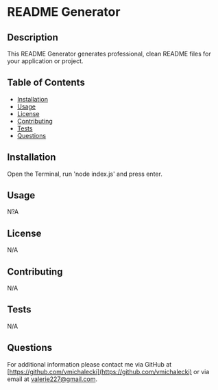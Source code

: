 # README Generator

## Description
This README Generator generates professional, clean README files for your application or project.

## Table of Contents
* [Installation](#-Installation)
* [Usage](#-Usage)
* [License](#-License)
* [Contributing](#-Contributing)
* [Tests](#-Tests)
* [Questions](#-Questions)

## Installation
Open the Terminal, run 'node index.js' and press enter.

## Usage
N?A

## License
N/A

## Contributing
N/A

## Tests
N/A

## Questions
For additional information please contact me via GitHub at [https://github.com/vmichalecki](https://github.com/vmichalecki) or via email at [valerie227@gmail.com](mailto:valerie227@gmail.com?subject=[GitHub]%README%Generator).